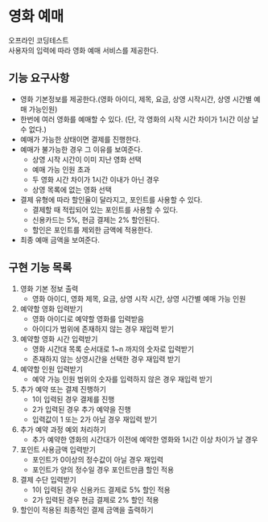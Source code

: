 # 영화 예매
오프라인 코딩테스트<br>
사용자의 입력에 따라 영화 예매 서비스를 제공한다.  <br>

## 기능 요구사항
  - 영화 기본정보를 제공한다.(영화 아이디, 제목, 요금, 상영 시작시간, 상영 시간별 예매 가능인원)
  - 한번에 여러 영화를 예매할 수 있다. (단, 각 영화의 시작 시간 차이가 1시간 이상 날 수 없다.)
  - 예매가 가능한 상태이면 결제를 진행한다.
  - 예매가 불가능한 경우 그 이유를 보여준다.
     - 상영 시작 시간이 이미 지난 영화 선택
     - 예매 가능 인원 초과
     - 두 영화 시간 차이가 1시간 이내가 아닌 경우
     - 상영 목록에 없는 영화 선택
  - 결제 유형에 따라 할인율이 달라지고, 포인트를 사용할 수 있다.
     - 결제할 때 적립되어 있는 포인트를 사용할 수 있다.
     - 신용카드는 5%, 현금 결제는 2% 할인된다.
     - 할인은 포인트를 제외한 금액에 적용한다.
  - 최종 예매 금액을 보여준다.
 
## 구현 기능 목록 
 1. 영화 기본 정보 출력
    - 영화 아이디, 영화 제목, 요금, 상영 시작 시간, 상영 시간별 예매 가능 인원
 2. 예약할 영화 입력받기
    - 영화 아이디로 예약할 영화를 입력받음
    - 아이디가 범위에 존재하지 않는 경우 재입력 받기
 3. 예약할 영화 시간 입력받기
    - 영화 시간대 목록 순서대로 1~n 까지의 숫자로 입력받기
    - 존재하지 않는 상영시간을 선택한 경우 재입력 받기
 4. 예약할 인원 입력받기
    - 예약 가능 인원 범위의 숫자를 입력하지 않은 경우 재입력 받기
 5. 추가 예약 또는 결제 진행하기
    - 1이 입력된 경우 결제를 진행
    - 2가 입력된 경우 추가 예약을 진행
    - 입력값이 1 또는 2가 아닐 경우 재입력 받기
 6. 추가 예약 과정 예외 처리하기
    - 추가 예약한 영화의 시간대가 이전에 예약한 영화와 1시간 이상 차이가 날 경우
 7. 포인트 사용금액 입력받기
    - 포인트가 0이상의 정수값이 아닐 경우 재입력
    - 포인트가 양의 정수일 경우 포인트만큼 할인 적용
 8. 결제 수단 입력받기
    - 1이 입력된 경우 신용카드 결제로 5% 할인 적용
    - 2가 입력된 경우 현금 결제로 2% 할인 적용
 9. 할인이 적용된 최종적인 결제 금액을 출력하기